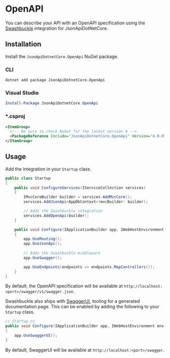 # OpenAPI

You can describe your API with an OpenAPI specification using the [Swashbuckle](https://github.com/domaindrivendev/Swashbuckle.AspNetCore) integration for JsonApiDotNetCore. 

## Installation

Install the `JsonApiDotnetCore.OpenApi` NuGet package.

### CLI

```
dotnet add package JsonApiDotnetCore.OpenApi
```

### Visual Studio

```powershell
Install-Package JsonApiDotnetCore.OpenApi
```

### *.csproj

```xml
<ItemGroup>
  <!-- Be sure to check NuGet for the latest version # -->
  <PackageReference Include="JsonApiDotnetCore.OpenApi" Version="4.0.0" />
</ItemGroup>
```

## Usage

Add the integration in your `Startup` class.

```c#
public class Startup
{
    public void ConfigureServices(IServiceCollection services)
    {
        IMvcCoreBuilder builder = services.AddMvcCore();
        services.AddJsonApi<AppDbContext>(mvcBuilder: builder);

	    // Adds the Swashbuckle integration
	    services.AddOpenApi(builder);
    }

    public void Configure(IApplicationBuilder app, IWebHostEnvironment env)
    {
        app.UseRouting();
        app.UseJsonApi();
        
        // Adds the Swashbuckle middleware
        app.UseSwagger();

        app.UseEndpoints(endpoints => endpoints.MapControllers());
    }
}
```

By default, the OpenAPI specification will be available at `http://localhost:<port>/swagger/v1/swagger.json`.

Swashbuckle also ships with [SwaggerUI](https://swagger.io/tools/swagger-ui/), tooling for a generated documentation page. This can be enabled by adding the following to your `Startup` class. 

```c#
// Startup.cs
public void Configure(IApplicationBuilder app, IWebHostEnvironment env)
{
    app.UseSwaggerUI();
}
```

By default, SwaggerUI will be available at `http://localhost:<port>/swagger`.

